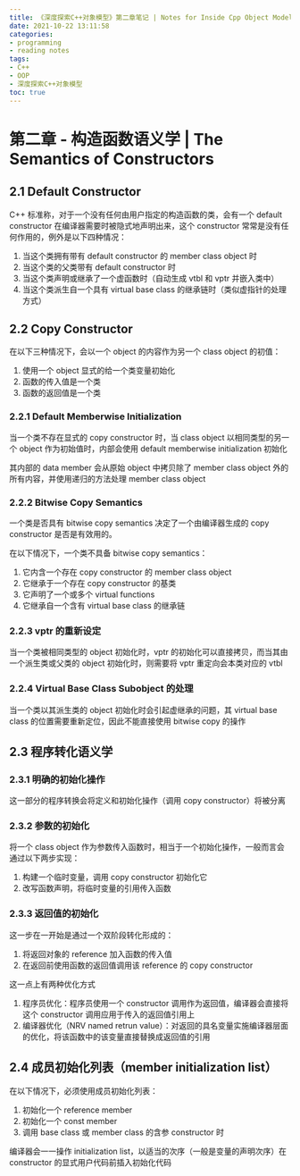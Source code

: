 ```yaml
---
title: 《深度探索C++对象模型》第二章笔记 | Notes for Inside Cpp Object Model Chapter 02
date: 2021-10-22 13:11:58
categories:
- programming
- reading notes
tags:
- C++
- OOP
- 深度探索C++对象模型
toc: true
---
```


# 第二章 - 构造函数语义学 | The Semantics of Constructors

## 2.1 Default Constructor

C++ 标准称，对于一个没有任何由用户指定的构造函数的类，会有一个 default constructor 在编译器需要时被隐式地声明出来，这个 constructor 常常是没有任何作用的，例外是以下四种情况：

1. 当这个类拥有带有 default constructor 的 member class object 时
2. 当这个类的父类带有 default constructor 时
3. 当这个类声明或继承了一个虚函数时（自动生成 vtbl 和 vptr 并嵌入类中）
4. 当这个类派生自一个具有 virtual base class 的继承链时（类似虚指针的处理方式）

## 2.2 Copy Constructor

在以下三种情况下，会以一个 object 的内容作为另一个 class object 的初值：

1. 使用一个 object 显式的给一个类变量初始化
2. 函数的传入值是一个类
3. 函数的返回值是一个类

### 2.2.1 Default Memberwise Initialization

当一个类不存在显式的 copy constructor 时，当 class object 以相同类型的另一个 object 作为初始值时，内部会使用 default memberwise initialization 初始化

其内部的 data member 会从原始 object 中拷贝除了 member class object 外的所有内容，并使用递归的方法处理 member class object

### 2.2.2 Bitwise Copy Semantics

一个类是否具有 bitwise copy semantics 决定了一个由编译器生成的 copy constructor 是否是有效用的。

在以下情况下，一个类不具备 bitwise copy semantics：

1. 它内含一个存在 copy constructor 的 member class object 
2. 它继承于一个存在 copy constructor 的基类
3. 它声明了一个或多个 virtual functions
4. 它继承自一个含有 virtual base class 的继承链

### 2.2.3 vptr 的重新设定

当一个类被相同类型的 object 初始化时，vptr 的初始化可以直接拷贝，而当其由一个派生类或父类的 object 初始化时，则需要将 vptr 重定向会本类对应的 vtbl

### 2.2.4 Virtual Base Class Subobject 的处理

当一个类以其派生类的 object 初始化时会引起虚继承的问题，其 virtual base class 的位置需要重新定位，因此不能直接使用 bitwise copy 的操作

## 2.3 程序转化语义学

### 2.3.1 明确的初始化操作

这一部分的程序转换会将定义和初始化操作（调用 copy constructor）将被分离

### 2.3.2 参数的初始化

将一个 class object 作为参数传入函数时，相当于一个初始化操作，一般而言会通过以下两步实现：

1. 构建一个临时变量，调用 copy constructor 初始化它
2. 改写函数声明，将临时变量的引用传入函数

### 2.3.3 返回值的初始化

这一步在一开始是通过一个双阶段转化形成的：

1. 将返回对象的 reference 加入函数的传入值
2. 在返回前使用函数的返回值调用该 reference 的 copy constructor

这一点上有两种优化方式

1. 程序员优化：程序员使用一个 constructor 调用作为返回值，编译器会直接将这个 constructor 调用应用于传入的返回值引用上
2. 编译器优化（NRV named retrun value）：对返回的具名变量实施编译器层面的优化，将该函数中的该变量直接替换成返回值的引用

## 2.4 成员初始化列表（member initialization list）

在以下情况下，必须使用成员初始化列表：

1. 初始化一个 reference member
2. 初始化一个 const member
3. 调用 base class 或 member class 的含参 constructor 时

编译器会一一操作 initialization list，以适当的次序（一般是变量的声明次序）在 constructor 的显式用户代码前插入初始化代码